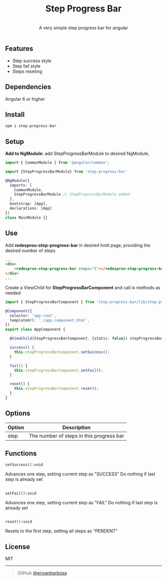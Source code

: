 <div align="center">
  <h1>Step Progress Bar</h1>
  <br>
   A very simple step progress bar for angular
  <br>
  <br>
</div>


## Features

- Step success style
- Step fail style
- Steps reseting

## Dependencies
Angular 6 or higher


## Install

```bash
npm i step-progress-bar
```

## Setup

**Add to NgModule:** add StepProgressBarModule to desired NgModule,

```typescript
import { CommonModule } from '@angular/common';

import {StepProgressBarModule} from 'step-progress-bar'

@NgModule({
  imports: [
    CommonModule,
    StepProgressBarModule // StepProgressBarModule added
  ],
  bootstrap: [App],
  declarations: [App]
})
class MainModule {}
```

## Use

Add **redesprou-step-progress-bar** in desired hmtl page, providing the desired number of steps
```html
...
<div>
    <redesprou-step-progress-bar steps="5"></redesprou-step-progress-bar>
</div>
...

```

Create a ViewChild for  **StepProgressBarComponent** and call is methods as needed

```typescript
import { StepProgressBarComponent } from 'step-progress-bar/lib/step-progress-bar/step-progress-bar.component';

@Component({
  selector: 'app-root',
  templateUrl: './app.component.html',
})
export class AppComponent {

  @ViewChild(StepProgressBarComponent, {static: false}) stepProgressBarComponent: StepProgressBarComponent;

  success() {
    this.stepProgressBarComponent.setSuccess();
  }

  fail() {
    this.stepProgressBarComponent.setFail();
  }

  reset() {
    this.stepProgressBarComponent.reset();
  }
}
```

## Options


| Option            | Description                              |
| ----------------- | ---------------------------------------- |
| step              | The number of steps in this progress bar |



## Functions
```
setSuccess():void
```
Advances one step, setting current step as "SUCCESS"
Do nothing if last step is already set
##
```
setFail():void
```
Advances one step, setting current step as "FAIL"
Do nothing if last step is already set
##
```
reset():void
```
Resets to the first step, setting all steps as "PENDENT"
##

## License

MIT

---

> GitHub [@erivanbarbosa](https://github.com/erivanbarbosa)

